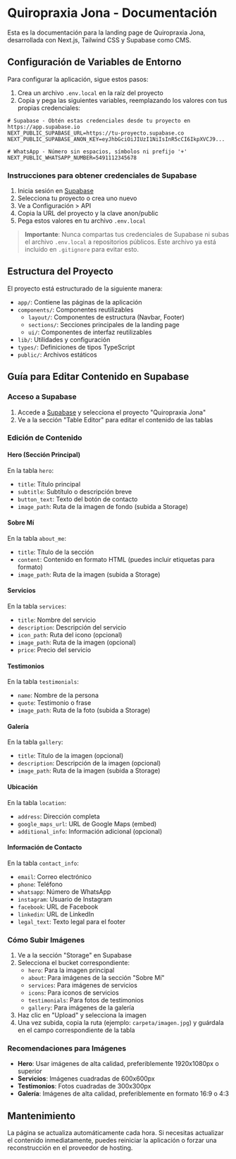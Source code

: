 # Quiropraxia Jona - Documentación

Esta es la documentación para la landing page de Quiropraxia Jona, desarrollada con Next.js, Tailwind CSS y Supabase como CMS.

## Configuración de Variables de Entorno

Para configurar la aplicación, sigue estos pasos:

1. Crea un archivo `.env.local` en la raíz del proyecto
2. Copia y pega las siguientes variables, reemplazando los valores con tus propias credenciales:

```
# Supabase - Obtén estas credenciales desde tu proyecto en https://app.supabase.io
NEXT_PUBLIC_SUPABASE_URL=https://tu-proyecto.supabase.co
NEXT_PUBLIC_SUPABASE_ANON_KEY=eyJhbGciOiJIUzI1NiIsInR5cCI6IkpXVCJ9...

# WhatsApp - Número sin espacios, símbolos ni prefijo '+'
NEXT_PUBLIC_WHATSAPP_NUMBER=5491112345678
```

### Instrucciones para obtener credenciales de Supabase

1. Inicia sesión en [Supabase](https://app.supabase.io)
2. Selecciona tu proyecto o crea uno nuevo
3. Ve a Configuración > API
4. Copia la URL del proyecto y la clave anon/public
5. Pega estos valores en tu archivo `.env.local`

> **Importante**: Nunca compartas tus credenciales de Supabase ni subas el archivo `.env.local` a repositorios públicos. Este archivo ya está incluido en `.gitignore` para evitar esto.

## Estructura del Proyecto

El proyecto está estructurado de la siguiente manera:

- `app/`: Contiene las páginas de la aplicación
- `components/`: Componentes reutilizables
  - `layout/`: Componentes de estructura (Navbar, Footer)
  - `sections/`: Secciones principales de la landing page
  - `ui/`: Componentes de interfaz reutilizables
- `lib/`: Utilidades y configuración
- `types/`: Definiciones de tipos TypeScript
- `public/`: Archivos estáticos

## Guía para Editar Contenido en Supabase

### Acceso a Supabase

1. Accede a [Supabase](https://app.supabase.io) y selecciona el proyecto "Quiropraxia Jona"
2. Ve a la sección "Table Editor" para editar el contenido de las tablas

### Edición de Contenido

#### Hero (Sección Principal)

En la tabla `hero`:

- `title`: Título principal
- `subtitle`: Subtítulo o descripción breve
- `button_text`: Texto del botón de contacto
- `image_path`: Ruta de la imagen de fondo (subida a Storage)

#### Sobre Mí

En la tabla `about_me`:

- `title`: Título de la sección
- `content`: Contenido en formato HTML (puedes incluir etiquetas para formato)
- `image_path`: Ruta de la imagen (subida a Storage)

#### Servicios

En la tabla `services`:

- `title`: Nombre del servicio
- `description`: Descripción del servicio
- `icon_path`: Ruta del icono (opcional)
- `image_path`: Ruta de la imagen (opcional)
- `price`: Precio del servicio

#### Testimonios

En la tabla `testimonials`:

- `name`: Nombre de la persona
- `quote`: Testimonio o frase
- `image_path`: Ruta de la foto (subida a Storage)

#### Galería

En la tabla `gallery`:

- `title`: Título de la imagen (opcional)
- `description`: Descripción de la imagen (opcional)
- `image_path`: Ruta de la imagen (subida a Storage)

#### Ubicación

En la tabla `location`:

- `address`: Dirección completa
- `google_maps_url`: URL de Google Maps (embed)
- `additional_info`: Información adicional (opcional)

#### Información de Contacto

En la tabla `contact_info`:

- `email`: Correo electrónico
- `phone`: Teléfono
- `whatsapp`: Número de WhatsApp
- `instagram`: Usuario de Instagram
- `facebook`: URL de Facebook
- `linkedin`: URL de LinkedIn
- `legal_text`: Texto legal para el footer

### Cómo Subir Imágenes

1. Ve a la sección "Storage" en Supabase
2. Selecciona el bucket correspondiente:
   - `hero`: Para la imagen principal
   - `about`: Para imágenes de la sección "Sobre Mí"
   - `services`: Para imágenes de servicios
   - `icons`: Para iconos de servicios
   - `testimonials`: Para fotos de testimonios
   - `gallery`: Para imágenes de la galería
3. Haz clic en "Upload" y selecciona la imagen
4. Una vez subida, copia la ruta (ejemplo: `carpeta/imagen.jpg`) y guárdala en el campo correspondiente de la tabla

### Recomendaciones para Imágenes

- **Hero**: Usar imágenes de alta calidad, preferiblemente 1920x1080px o superior
- **Servicios**: Imágenes cuadradas de 600x600px
- **Testimonios**: Fotos cuadradas de 300x300px
- **Galería**: Imágenes de alta calidad, preferiblemente en formato 16:9 o 4:3

## Mantenimiento

La página se actualiza automáticamente cada hora. Si necesitas actualizar el contenido inmediatamente, puedes reiniciar la aplicación o forzar una reconstrucción en el proveedor de hosting.
